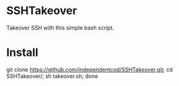 # SSHTakeover
Takeover SSH with this simple bash script.

# Install
git clone https://github.com/independentcod/SSHTakeover.git;
cd SSHTakeover/;
sh takeover.sh;
done
